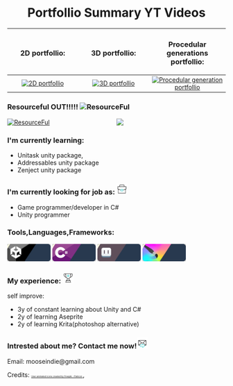 <h1 align="center"> Portfollio Summary YT Videos </h1>
<table>
   <thead align="center">
      <tr>
        <!-- column 1 -->
        <th width="333px">
           <h3>2D portfollio:</h3>
        </th>
        <!-- column 2 -->
        <th width="333px">
           <h3>3D portfollio:</h3>
        </th>
         <th width="333px">
           <h3>Procedular generations portfollio:</h3>
        </th>
      </tr>
    </thead>
 <tbody align="center">
      <tr>
        <!-- column 1 -->
        <td width="333px">
           <a href="https://youtu.be/7Uetb3Zkf6I">
              <img src="https://github.com/user-attachments/assets/f54aa598-b94a-4a51-ab8b-b9c0a17aac9f" alt="2D portfollio" />
           </a>
        </td>
        <!-- column 2 -->
        <td width="333px">
          <a href="https://youtu.be/D_svc2xiB-E">
           <img src="https://github.com/user-attachments/assets/81368745-c4d4-4d5a-8de2-b3b711d572db" alt="3D portfollio" />
         </a>
        </td>
         <td width="333px">
          <a href="https://youtu.be/hDMznDv1J8E">
           <img src="https://github.com/user-attachments/assets/d575c372-1227-44da-95fb-61567fa260d0" alt="Procedular generation portfollio" />
         </a>
        </td>
      </tr>
    </tbody>
</table>

<h3> 
   
   Resourceful OUT!!!!!
   <img src="https://github.com/user-attachments/assets/4197aa62-2728-437d-8f83-012aef2e7660" alt="ResourceFul" width="10%" />
</h3>
<a href="https://play.google.com/store/apps/details?id=com.MooseAndMagick.Resourcable">
  <img src="https://github.com/user-attachments/assets/1f93b2cf-35dc-4ab6-aad8-23855674a99e" alt="ResourceFul" width="20%" />
</a>
<img src="https://raw.githubusercontent.com/xxxarixx/xxxarixx/master/Resources/BongoCatRengar.gif" width="50%" align='right'/>
<p>
<h3>I'm currently learning:</h3> 
<ul>
   <li>Unitask unity package,</li>
   <li>Addressables unity package</li>
   <li>Zenject unity package</li>
</ul>
</p>


<p>
<h3>I'm currently looking for job as: <img src="https://raw.githubusercontent.com/xxxarixx/xxxarixx/master/Resources/briefcase.gif" width = 5% /></h3> 
<ul>
   <li>Game programmer/developer in C# </li>
   <li>Unity programmer </li>
</ul>
</p>



<h3>Tools,Languages,Frameworks:</h3> 
<p width = 49% align='left'>
  <img src="https://raw.githubusercontent.com/xxxarixx/xxxarixx/master/Resources/Git_Icon_Unity.gif" height="40px"/>
  <img src="https://raw.githubusercontent.com/xxxarixx/xxxarixx/master/Resources/Git_Icon_CSharp.gif" height="40px"/>
  <img src="https://raw.githubusercontent.com/xxxarixx/xxxarixx/master/Resources/Git_Icon_Aseprite.gif" height="40px"/>
  <img src="https://raw.githubusercontent.com/xxxarixx/xxxarixx/master/Resources/Git_Icon_Krita.gif" height="40px"/>
</p>

<p>
<h3>My experience: <img src="https://raw.githubusercontent.com/xxxarixx/xxxarixx/master/Resources/award.gif" width = 5% /></h3> 
self improve:
<ul>
   <li>3y of constant learning about Unity and C# </li>
   <li>2y of learning Aseprite</li>
   <li>2y of learning Krita(photoshop alternative)</li>
</ul>
</p>                                                                                                                 
<h3> Intrested about me? Contact me now!<img src="https://raw.githubusercontent.com/xxxarixx/xxxarixx/master/Resources/message.gif" width = 5% /> </h3>
<p>Email: mooseindie@gmail.com</p>


<p align ="left" width = 100% height = 500px margin = 0px>
   Credits:
   <a style="font-size: 5px;" href="https://www.flaticon.com/free-animated-icons/user" title="user animated icons">
   User animated icons created by Freepik - Flaticon
   </a>
   ,
   
</p>

